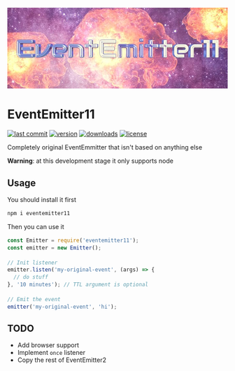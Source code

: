 ![EventEmitter11](./poster.jpg)

# EventEmitter11

[![last commit](https://img.shields.io/github/last-commit/Rundik/EventEmitter11.svg)](https://github.com/Rundik/EventEmitter11/commits/master)
[![version](https://img.shields.io/npm/v/tiny-enc.svg)](https://www.npmjs.com/package/eventemitter11)
[![downloads](https://img.shields.io/npm/dm/tiny-enc.svg)](https://www.npmjs.com/package/eventemitter11)
[![license](https://img.shields.io/github/license/Rundik/EventEmitter11)](https://github.com/Rundik/EventEmitter11/blob/master/LICENSE)

Completely original EventEmmitter that isn't based on anything else

**Warning**: at this development stage it only supports node

## Usage

You should install it first

```bash
npm i eventemitter11
```

Then you can use it

```js
const Emitter = require('eventemitter11');
const emitter = new Emitter();

// Init listener
emitter.listen('my-original-event', (args) => {
  // do stuff
}, '10 minutes'); // TTL argument is optional

// Emit the event
emitter('my-original-event', 'hi');
```

## TODO

* Add browser support
* Implement ```once``` listener
* Copy the rest of EventEmitter2